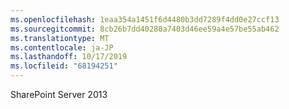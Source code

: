```yaml
---
ms.openlocfilehash: 1eaa354a1451f6d4480b3dd7289f4dd0e27ccf13
ms.sourcegitcommit: 8cb26b7dd40280a7403d46ee59a4e57be55ab462
ms.translationtype: MT
ms.contentlocale: ja-JP
ms.lasthandoff: 10/17/2019
ms.locfileid: "68194251"
---
```

SharePoint Server 2013
